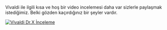 Vivaldi ile ilgili kısa ve hoş bir video incelemesi daha var sizlerle paylaşmak istediğimiz. Belki gözden kaçırdığınız bir şeyler vardır.

[![Vivaldi Dr.X İnceleme](//res.cloudinary.com/vivaldi/image/upload/v1462524542/vinceleme_qluasw.png#full-width)](https://www.youtube.com/watch?v=OWbYzzlrYw8 "Vivaldi Tarayıcı 1.0 incelemesi.")
